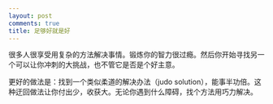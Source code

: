 ```yaml
---
layout: post
comments: true
title: 足够好就是好
---
```




很多人很享受用复杂的方法解决事情。锻炼你的智力很过瘾。然后你开始寻找另一个可以让你冲刺的大挑战，也不管它是否是个好主意。



更好的做法是：找到一个类似柔道的解决办法（judo solution），能事半功倍。这种迂回做法让你付出少，收获大。无论你遇到什么障碍，找个方法用巧力解决。

